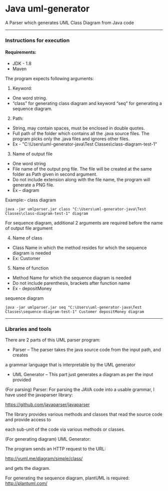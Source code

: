 # Java uml-generator
A Parser which generates UML Class Diagram from Java code
***
### Instructions for execution

#### Requirements:
- JDK - 1.8
- Maven

The program expects following arguments:

1. Keyword:
  - One word string.
  - “class” for generating class diagram and keyword “seq” for generating a sequence
diagram.


2. Path:
  - String, may contain spaces, must be enclosed in double quotes.
  - Full path of the folder which contains all the .java source files. The program picks only
the .java files and ignores other files.
  - Ex - "C:\Users\uml-generator-java\Test Classes\class-diagram-test-1"

3. Name of output file
  - One word string
  - File name of the output png file. The file will be created at the same folder as Path given
in second argument.
  - Do not include extension along with the file name, the program will generate a PNG file.
  - Ex – diagram

Example:-
class diagram
```command
java -jar umlparser.jar class "C:\Users\uml-generator-java\Test Classes\class-diagram-test-1" diagram
```


For sequence diagram, additional 2 arguments are required before the name of output file argument

4. Name of class
  * Class Name in which the method resides for which the sequence diagram is needed
  * Ex: Customer

5. Name of function
  - Method Name for which the sequence diagram is needed
  - Do not include parenthesis, brackets after function name
  - Ex - depositMoney


sequence diagram
```command
java -jar umlparser.jar seq "C:\Users\uml-generator-java\Test Classes\sequence-diagram-test-1" Customer depositMoney diagram
```


***
### Libraries and tools 


There are 2 parts of this UML parser program:

- Parser – The parser takes the java source code from the input path, and creates

a grammar language that is interpretable by the UML generator

- UML Generator – This part just generates a diagram as per the input provided

(For parsing) Parser:
For parsing the JAVA code into a usable grammar, I have used the javaparser library:

https://github.com/javaparser/javaparser

The library provides various methods and classes that read the source code and provide access to

each sub-unit of the code via various methods or classes.

(For generating diagram) UML Generator:

The program sends an HTTP request to the URL:

http://yuml.me/diagram/simple/class/<Grammar>

and gets the diagram.

For generating the sequence diagram, plantUML is required: http://plantuml.com/
